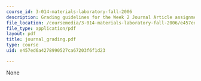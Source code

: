```yaml
---
course_id: 3-014-materials-laboratory-fall-2006
description: Grading guidelines for the Week 2 Journal Article assignment.
file_location: /coursemedia/3-014-materials-laboratory-fall-2006/e457ed6a4278990527ca67203f6f1d23_journal_grading.pdf
file_type: application/pdf
layout: pdf
title: journal_grading.pdf
type: course
uid: e457ed6a4278990527ca67203f6f1d23

---
```

None